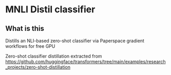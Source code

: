 # MNLI Distil classifier

## What is this

Distills an NLI-based zero-shot classifier via Paperspace gradient workflows for free GPU

Zero-shot classifier distillation extracted from https://github.com/huggingface/transformers/tree/main/examples/research_projects/zero-shot-distillation
